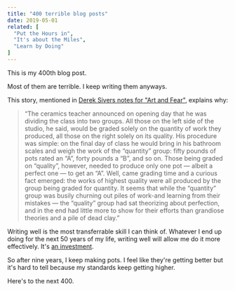 ```yaml
---
title: "400 terrible blog posts"
date: 2019-05-01
related: [
  "Put the Hours in",
  "It's about the Miles",
  "Learn by Doing"
]
---
```


This is my 400th blog post.

Most of them are terrible. I keep writing them anyways.

This story, mentioned in [Derek Sivers notes for "Art and Fear"](https://sivers.org/book/ArtAndFear), explains why:

> “The ceramics teacher announced on opening day that he was dividing the class into two groups. All those on the left side of the studio, he said, would be graded solely on the quantity of work they produced, all those on the right solely on its quality. His procedure was simple: on the final day of class he would bring in his bathroom scales and weigh the work of the “quantity” group: fifty pounds of pots rated an “A”, forty pounds a “B”, and so on. Those being graded on “quality”, however, needed to produce only one pot — albeit a perfect one — to get an “A”. Well, came grading time and a curious fact emerged: the works of highest quality were all produced by the group being graded for quantity. It seems that while the “quantity” group was busily churning out piles of work-and learning from their mistakes — the “quality” group had sat theorizing about perfection, and in the end had little more to show for their efforts than grandiose theories and a pile of dead clay.”

Writing well is the most transferrable skill I can think of. Whatever I end up doing for the next 50 years of my life, writing well will allow me do it more effectively. It's [an investment]({{site.url}}/2013/06/27/is-this-an-investment/).

So after nine years, I keep making pots. I feel like they're getting better but it's hard to tell because my standards keep getting higher.

Here's to the next 400.
